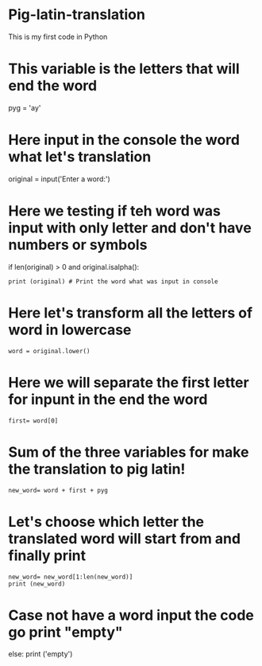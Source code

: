 # Pig-latin-translation
This is my first code in Python 


# This variable is the letters that will end the word
pyg = 'ay' 

# Here input in the console the word what let's translation
original = input('Enter a word:') 

# Here we testing if teh word was input with only letter and don't have numbers or symbols
if len(original) > 0 and original.isalpha(): 

    print (original) # Print the word what was input in console

#   Here let's transform all the letters of word in lowercase
    word = original.lower() 

#   Here we will separate the first letter for inpunt in the end the word
    first= word[0] 

#   Sum of the three variables for make the translation to pig latin!
    new_word= word + first + pyg

#   Let's choose which letter the translated word will start from and finally print
    new_word= new_word[1:len(new_word)]
    print (new_word)

# Case not have a word input the code go print "empty"
else:
    print ('empty')
